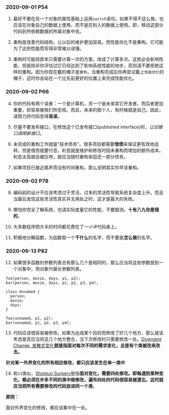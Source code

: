### 2020-09-01 P54
1. 最好不要在另一个对象的属性基础上运用`switch`语句。如果不得不这么做，也应该在对象自己的数据上使用，而不是在别人的数据上使用。即，移动这部分代码到所依赖数据的所属对象中去。

2. 重构是改善代码结构，让以后的维护更加容易。而性能优化不是重构，它可能为了达到性能而写得非常难以读懂。

3. 重构时可能将原本只需要计算一次的方案，改成了计算多次。这势必会影响性能，但是除非你评估过它已经达到了影响系统性能的地步，否则请不要拒绝这样的重构。因为你现在戴的帽子是`重构`，当重构完成后你再尝试戴上`性能优化`的帽子，这时你会站在一个比先前更好的位置上来完成性能优化。

### 2020-09-02 P66
4. 你的代码有两个读者：一个是计算机，另一个是未来其它开发者。而后者更加重要，却容易被我们所忽视。而且，未来的那个人，有时候就是自己。因此，请努力将代码变得**易读**。

5. 尽量不要发布接口，在修改这个已发布接口(published interface)时，*让旧接口调用新接口*。

6. 未完成的重构工作就是"技术债务"。很多项目都需要**借债**来保证更有效地运转，但是借债就要付息，利息就是维护和修改时因未重构而增加的额外成本。利息太高就会被压垮，故应当随时重构来偿还一部分债务。

7. 如果项目已接近尾声而没有时间重构，那么说明其实你早该重构。

### 2020-09-02 P78
8. 编码前的设计不应该考虑过于灵活，过多的灵活性导致系统复杂度上升。而且当最后发现这些灵活性其实并无用处之时，这才是最大的失败。

9. 哪怕你完全了解系统，也请实际度量它的性能，不要臆测。**十有八九你是错的**。

10. 大多数程序把大半的时间都花费在了*一小半*代码身上。

11. 积极地分解函数，为函数取一个**干什么**的名字，而不要是**怎么做**的名字。

### 2020-09-13 P82

12. 如果很多函数的参数列表总有那么几个是相同的，那么应当将这些参数放到一个对象中，用对象代替长参数列表。

```
foo(person, movie, days, p1, p2);
bar(person, movie, days, p1, p2, p3, p4);
```

```
class Unnamed {
  person;
  movie;
  days;
}

foo(unnamed, p1, p2);
bar(unnamed, p1, p2, p3, p4);
```

13. 代码应该很容易被修改，如果为达成某个目的而修改了好几个地方，那么就该考虑是否应当将这几个地方整合，当下次修改时只需要修改一处。[Divergent Change, 发散式变化]()**就是指面对每次不同的需求变化，总是有个类被改来改去。**

**针对某一外界变化的所有相应修改，都只应该发生在单一类中**

14. 和`13`类似，[Shotgun Surgery](散弹式修改)是指**面对变化，需要四处修改。**即每遇到某种变化，都必须在许多不同的类中做修改，遍布四处的代码很容易被遗忘。这时就应当**把所有需要修改的代码放进同一个类**。

**原则：**

面对外界变化的修改，都应该集中在一处。




